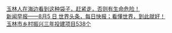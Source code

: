   
[玉林人在海边看到这种袋子，赶紧走，否则有生命危险！](http://www.dianyue.me/archives/367/ldr46mk6egncbyby/)  
[新闻早报——8月5 日  世界头条，每日快报；看懂世界，到此就好！](http://www.dianyue.me/archives/938/pb61znhtc9tz1yke/)  
[玉林市乡村振兴三年投建项目538个](http://www.dianyue.me/archives/699/yy30l3zqwowamtg7/)